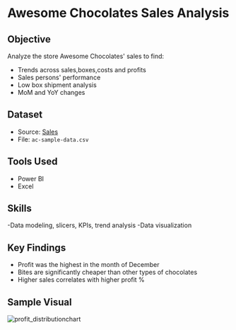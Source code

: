 # Awesome Chocolates Sales Analysis

## Objective
Analyze the store Awesome Chocolates' sales to find:
- Trends across sales,boxes,costs and profits
- Sales persons' performance
- Low box shipment analysis
- MoM and YoY changes

## Dataset
- Source: [Sales](https://github.com/chandoo-org/Power-BI/)
- File: `ac-sample-data.csv`

## Tools Used
- Power BI 
- Excel

## Skills
-Data modeling, slicers, KPIs, trend analysis
-Data visualization


## Key Findings
- Profit was the highest in the month of December
- Bites are significantly cheaper than other types of chocolates
- Higher sales correlates with higher profit %

## Sample Visual
![profit_distribution](images/profit_distribution.png)chart

